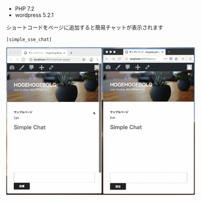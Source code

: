 - PHP 7.2
- wordpress 5.2.1


ショートコードをページに追加すると簡易チャットが表示されます

```
[simple_sse_chat]
```

![Simple Chat](./sample.gif)
